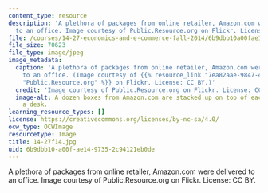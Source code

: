 ```yaml
---
content_type: resource
description: 'A plethora of packages from online retailer, Amazon.com were delivered
  to an office. Image courtesy of Public.Resource.org on Flickr. License: CC BY.'
file: /courses/14-27-economics-and-e-commerce-fall-2014/6b9dbb10a00fae1497352c94121eb0de_14-27f14.jpg
file_size: 70623
file_type: image/jpeg
image_metadata:
  caption: 'A plethora of packages from online retailer, Amazon.com were delivered
    to an office. (Image courtesy of {{% resource_link "7ea82aae-9847-4782-bef2-38b1b4e836d8"
    "Public.Resource.org" %}} on Flickr. License: CC BY.)'
  credit: 'Image courtesy of Public.Resource.org on Flickr. License: CC BY.'
  image-alt: A dozen boxes from Amazon.com are stacked up on top of each other on
    a desk.
learning_resource_types: []
license: https://creativecommons.org/licenses/by-nc-sa/4.0/
ocw_type: OCWImage
resourcetype: Image
title: 14-27f14.jpg
uid: 6b9dbb10-a00f-ae14-9735-2c94121eb0de
---
```

A plethora of packages from online retailer, Amazon.com were delivered to an office. Image courtesy of Public.Resource.org on Flickr. License: CC BY.